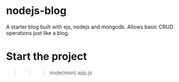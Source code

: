 # nodejs-blog
A starter blog built with ejs, nodejs and mongodb. Allows basic CRUD operations just like a blog.

# Start the project 
>>> node(mon) app.js 
